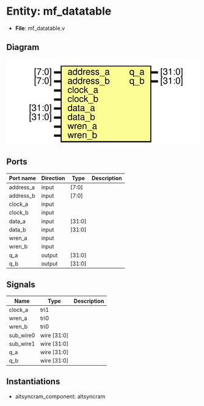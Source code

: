 # Entity: mf_datatable 

- **File**: mf_datatable.v
## Diagram

![Diagram](mf_datatable.svg "Diagram")
## Ports

| Port name | Direction | Type   | Description |
| --------- | --------- | ------ | ----------- |
| address_a | input     | [7:0]  |             |
| address_b | input     | [7:0]  |             |
| clock_a   | input     |        |             |
| clock_b   | input     |        |             |
| data_a    | input     | [31:0] |             |
| data_b    | input     | [31:0] |             |
| wren_a    | input     |        |             |
| wren_b    | input     |        |             |
| q_a       | output    | [31:0] |             |
| q_b       | output    | [31:0] |             |
## Signals

| Name      | Type        | Description |
| --------- | ----------- | ----------- |
| clock_a   | tri1        |             |
| wren_a    | tri0        |             |
| wren_b    | tri0        |             |
| sub_wire0 | wire [31:0] |             |
| sub_wire1 | wire [31:0] |             |
| q_a       | wire [31:0] |             |
| q_b       | wire [31:0] |             |
## Instantiations

- altsyncram_component: altsyncram
